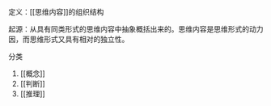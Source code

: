 定义：[[思维内容]]的组织结构

起源：从具有同类形式的思维内容中抽象概括出来的。思维内容是思维形式的动力因，而思维形式又具有相对的独立性。

分类
1. [[概念]] 
2. [[判断]] 
3. [[推理]] 
